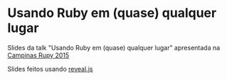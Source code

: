 # Usando Ruby em (quase) qualquer lugar

Slides da talk "Usando Ruby em (quase) qualquer lugar" apresentada na [Campinas Rupy 2015](http://campinas.rupy.com.br/)

Slides feitos usando [reveal.js](lab.hakim.se/reveal-js/)
